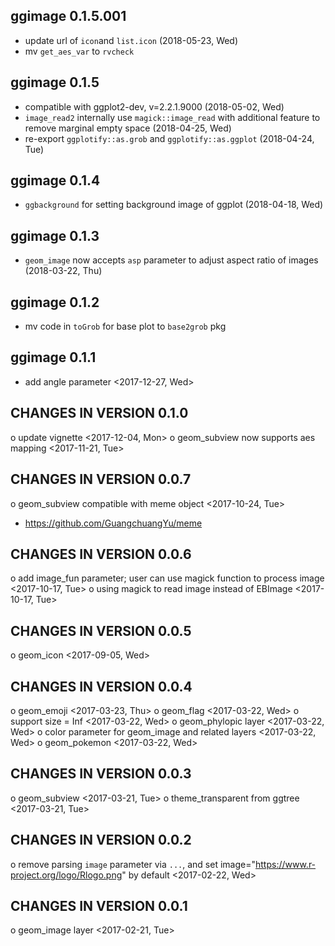 ## ggimage 0.1.5.001

+ update url of `icon`and `list.icon` (2018-05-23, Wed)
+ mv `get_aes_var` to `rvcheck`

## ggimage 0.1.5

+ compatible with ggplot2-dev, v=2.2.1.9000 (2018-05-02, Wed)
+ `image_read2` internally use `magick::image_read` with additional feature to
  remove marginal empty space (2018-04-25, Wed)
+ re-export `ggplotify::as.grob` and `ggplotify::as.ggplot` (2018-04-24, Tue)

## ggimage 0.1.4

+ `ggbackground` for setting background image of ggplot (2018-04-18, Wed)

## ggimage 0.1.3

+ `geom_image` now accepts `asp` parameter to adjust aspect ratio of images
  (2018-03-22, Thu)

## ggimage 0.1.2

+ mv code in `toGrob` for base plot to `base2grob` pkg

## ggimage 0.1.1

+ add angle parameter <2017-12-27, Wed>

CHANGES IN VERSION 0.1.0
------------------------
 o update vignette <2017-12-04, Mon>
 o geom_subview now supports aes mapping <2017-11-21, Tue>

CHANGES IN VERSION 0.0.7
------------------------
 o geom_subview compatible with meme object <2017-10-24, Tue>
   + https://github.com/GuangchuangYu/meme

CHANGES IN VERSION 0.0.6
------------------------
 o add image_fun parameter; user can use magick function to process image <2017-10-17, Tue>
 o using magick to read image instead of EBImage <2017-10-17, Tue>

CHANGES IN VERSION 0.0.5
------------------------
 o geom_icon <2017-09-05, Wed>

CHANGES IN VERSION 0.0.4
------------------------
 o geom_emoji <2017-03-23, Thu>
 o geom_flag <2017-03-22, Wed>
 o support size = Inf <2017-03-22, Wed>
 o geom_phylopic layer <2017-03-22, Wed>
 o color parameter for geom_image and related layers <2017-03-22, Wed>
 o geom_pokemon <2017-03-22, Wed>

CHANGES IN VERSION 0.0.3
------------------------
 o geom_subview <2017-03-21, Tue>
 o theme_transparent from ggtree <2017-03-21, Tue>

CHANGES IN VERSION 0.0.2
------------------------
 o remove parsing `image` parameter via `...`, and set image="https://www.r-project.org/logo/Rlogo.png" by default <2017-02-22, Wed>

CHANGES IN VERSION 0.0.1
------------------------
 o geom_image layer <2017-02-21, Tue>
